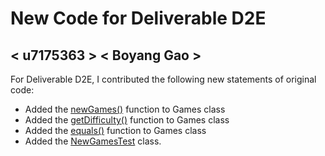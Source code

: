 # New Code for Deliverable D2E

## < u7175363 > < Boyang Gao >

For Deliverable D2E, I contributed the following new statements of original code:

- Added the [newGames()](https://gitlab.cecs.anu.edu.au/u7133046/comp1110-ass2-tue15g/-/blob/master/src/comp1110/ass2/Games.java#L167-185) function to Games class
- Added the [getDifficulty()](https://gitlab.cecs.anu.edu.au/u7133046/comp1110-ass2-tue15g/-/blob/master/src/comp1110/ass2/Games.java#L206-213) function to Games class
- Added the [equals()](https://gitlab.cecs.anu.edu.au/u7133046/comp1110-ass2-tue15g/-/blob/master/src/comp1110/ass2/Games.java#L192-200) function to Games class
- Added the [NewGamesTest](https://gitlab.cecs.anu.edu.au/u7133046/comp1110-ass2-tue15g/-/blob/master/tests/comp1110/ass2/NewGamesTest.java) class.
